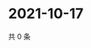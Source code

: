 # 2021-10-17

共 0 条

<!-- BEGIN WEIBO -->
<!-- 最后更新时间 Sun Oct 17 2021 12:18:18 GMT+0800 (China Standard Time) -->

<!-- END WEIBO -->
